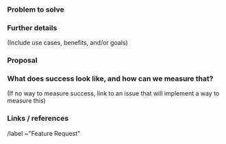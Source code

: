 ### Problem to solve


### Further details
(Include use cases, benefits, and/or goals)


### Proposal


### What does success look like, and how can we measure that?
(If no way to measure success, link to an issue that will implement a way to measure this)


### Links / references


/label ~"Feature Request"
